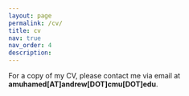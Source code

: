 ```yaml
---
layout: page
permalink: /cv/
title: cv
nav: true
nav_order: 4
description: 
---
```


For a copy of my CV, please contact me via email at **amuhamed[AT]andrew[DOT]cmu[DOT]edu**.
